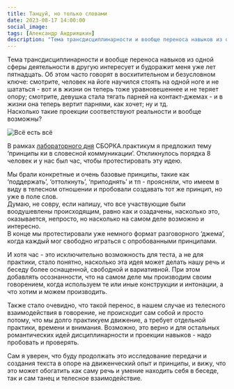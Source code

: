 ```yaml
---
title: Танцуй, но только словами
date: 2023-08-17 14:00:00
social_image: 
tags: [Александр Андрияшкин]
description: "Тема трансдисциплинарности и вообще переноса навыков из одной сферы деятельности в другую интересует и будоражит меня уже лет пятнадцать. Об этом часто говорят в восхитительном и безусловном ключе&nbsp;..."
---
```


Тема трансдисциплинарности и вообще переноса навыков из одной сферы деятельности в другую интересует и будоражит меня уже лет пятнадцать. Об этом часто говорят в восхитительном и безусловном ключе: смотрите, человек на йоге научился стоять на одной ноге и не шататься - вот и в жизни он теперь тоже уравновешеннее и не теряет опору; смотрите, девушка стала тягать парней на контакт-джемах - и в жизни она теперь вертит парнями, как хочет; ну и тд.  
Насколько такие проекции соответствуют реальности и вообще возможны? 

![Всё есть всё](/media/zu-all-is-all.png)
<!-- <img class="displayed" src="/media/zu-all-is-all.png" alt="Всё есть всё"/> -->

В рамках <a href="/blog/lab-vs-workshop">лабораторного дня</a> СБОРКА.практикум я предложил тему ‘принципы ки в словесной коммуникации’. Откликнулось порядка 8 человек и у нас был час, чтобы протестировать эту идею.

Мы брали конкретные и очень базовые принципы, такие как ‘поддержать’, ‘оттолкнуть’, ‘приподнять’ и тп - проясняли, что имеем в виду в телесном отношении и пробовали создавать тот же принцип, но уже в поле слов.  
Думаю, не совру, если напишу, что все участвующие были воодушевлены происходящим, равно как и озадачены, насколько это, оказывается, непросто, но насколько на самом деле возможно и интересно.  
В конце мы протестировали уже немного формат разговорного ‘джема’, когда каждый мог свободно играться с опробованными принципами.

И хотя час - это исключительно возможность для теста, а не для практики, стало понятно, насколько эта идея может делать нашу речь и беседу более оснащенной, свободной и вариативной. При этом добавлять осознанности, что на самом деле мы производим своим говорением, когда используем те или иные конструкции и интонации, а что хотим и можем производить.

Также стало очевидно, что такой перенос, в нашем случае из телесного взаимодействия в говорение, не происходит сам собой и просто потому, что мы долго практикуем движение, а требует отдельной практики, времени и внимания. Возможно, это верно и для остальных романтических идей дисциплинарности и проекции навыков - надо пробовать и проверять.

Сам я уверен, что буду продолжать это исследование передачи и создания текста в опоре на движенческий опыт и принципы, и вижу, что это может обогатить как саму речь и умение находить себя в беседе, так и сам танец и телесное взаимодействие.
